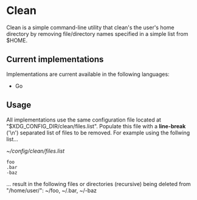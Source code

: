 # Clean
Clean is a simple command-line utility that clean's the user's home directory by removing file/directory names specified in a simple list from $HOME.

## Current implementations
Implementations are current available in the following languages:
- Go

## Usage
All implementations use the same configuration file located at "$XDG_CONFIG_DIR/clean/files.list". Populate this file with a **line-break** ('\n') separated list of files to be removed. For example using the follwing list...

*~/config/clean/files.list*
``` text
foo
.bar
-baz
```

... result in the following files or directories (recursive) being deleted from "/home/user/": ~/foo, ~/.bar, ~/-baz
